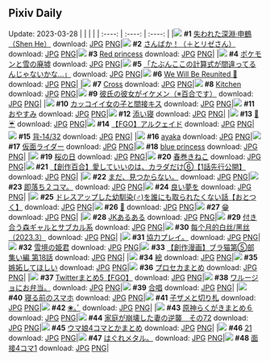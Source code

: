 ## Pixiv Daily
Update: 2023-03-28
|      |      |      |
| :----: | :----: | :----: |
|![](https://pixiv.microyu.workers.dev/c/240x480/img-master/img/2023/03/26/00/02/07/106557900_p0_master1200.jpg) **#1** [失われた深淵·申鶴 （Shen He）](https://www.pixiv.net/artworks/106557900) download: [JPG](https://pixiv.microyu.workers.dev/img-original/img/2023/03/26/00/02/07/106557900_p0.jpg) [PNG](https://pixiv.microyu.workers.dev/img-original/img/2023/03/26/00/02/07/106557900_p0.png)|![](https://pixiv.microyu.workers.dev/c/240x480/img-master/img/2023/03/26/00/02/19/106557916_p0_master1200.jpg) **#2** [さんばか！（＋とリゼさん）](https://www.pixiv.net/artworks/106557916) download: [JPG](https://pixiv.microyu.workers.dev/img-original/img/2023/03/26/00/02/19/106557916_p0.jpg) [PNG](https://pixiv.microyu.workers.dev/img-original/img/2023/03/26/00/02/19/106557916_p0.png)|![](https://pixiv.microyu.workers.dev/c/240x480/img-master/img/2023/03/26/00/00/55/106557759_p0_master1200.jpg) **#3** [Red princess](https://www.pixiv.net/artworks/106557759) download: [JPG](https://pixiv.microyu.workers.dev/img-original/img/2023/03/26/00/00/55/106557759_p0.jpg) [PNG](https://pixiv.microyu.workers.dev/img-original/img/2023/03/26/00/00/55/106557759_p0.png)|
|![](https://pixiv.microyu.workers.dev/c/240x480/img-master/img/2023/03/27/00/04/24/106593918_p0_master1200.jpg) **#4** [ポケモンと雪の廃墟](https://www.pixiv.net/artworks/106593918) download: [JPG](https://pixiv.microyu.workers.dev/img-original/img/2023/03/27/00/04/24/106593918_p0.jpg) [PNG](https://pixiv.microyu.workers.dev/img-original/img/2023/03/27/00/04/24/106593918_p0.png)|![](https://pixiv.microyu.workers.dev/c/240x480/img-master/img/2023/03/27/08/05/53/106602463_p0_master1200.jpg) **#5** [「たぶんここの計算式が間違ってるんじゃないかな…」](https://www.pixiv.net/artworks/106602463) download: [JPG](https://pixiv.microyu.workers.dev/img-original/img/2023/03/27/08/05/53/106602463_p0.jpg) [PNG](https://pixiv.microyu.workers.dev/img-original/img/2023/03/27/08/05/53/106602463_p0.png)|![](https://pixiv.microyu.workers.dev/c/240x480/img-master/img/2023/03/26/09/01/10/106566970_p0_master1200.jpg) **#6** [We Will Be Reunited 💫](https://www.pixiv.net/artworks/106566970) download: [JPG](https://pixiv.microyu.workers.dev/img-original/img/2023/03/26/09/01/10/106566970_p0.jpg) [PNG](https://pixiv.microyu.workers.dev/img-original/img/2023/03/26/09/01/10/106566970_p0.png)|
|![](https://pixiv.microyu.workers.dev/c/240x480/img-master/img/2023/03/27/09/51/17/106598253_p0_master1200.jpg) **#7** [Cross](https://www.pixiv.net/artworks/106598253) download: [JPG](https://pixiv.microyu.workers.dev/img-original/img/2023/03/27/09/51/17/106598253_p0.jpg) [PNG](https://pixiv.microyu.workers.dev/img-original/img/2023/03/27/09/51/17/106598253_p0.png)|![](https://pixiv.microyu.workers.dev/c/240x480/img-master/img/2023/03/26/01/47/08/106560940_p0_master1200.jpg) **#8** [Kitchen](https://www.pixiv.net/artworks/106560940) download: [JPG](https://pixiv.microyu.workers.dev/img-original/img/2023/03/26/01/47/08/106560940_p0.jpg) [PNG](https://pixiv.microyu.workers.dev/img-original/img/2023/03/26/01/47/08/106560940_p0.png)|![](https://pixiv.microyu.workers.dev/c/240x480/img-master/img/2023/03/26/02/45/50/106562750_p0_master1200.jpg) **#9** [彼氏の彼女がイケメン（※百合です）](https://www.pixiv.net/artworks/106562750) download: [JPG](https://pixiv.microyu.workers.dev/img-original/img/2023/03/26/02/45/50/106562750_p0.jpg) [PNG](https://pixiv.microyu.workers.dev/img-original/img/2023/03/26/02/45/50/106562750_p0.png)|
|![](https://pixiv.microyu.workers.dev/c/240x480/img-master/img/2023/03/26/12/00/30/106570730_p0_master1200.jpg) **#10** [カッコイイ女の子と間接キス](https://www.pixiv.net/artworks/106570730) download: [JPG](https://pixiv.microyu.workers.dev/img-original/img/2023/03/26/12/00/30/106570730_p0.jpg) [PNG](https://pixiv.microyu.workers.dev/img-original/img/2023/03/26/12/00/30/106570730_p0.png)|![](https://pixiv.microyu.workers.dev/c/240x480/img-master/img/2023/03/27/00/00/08/106593506_p0_master1200.jpg) **#11** [おやすみ](https://www.pixiv.net/artworks/106593506) download: [JPG](https://pixiv.microyu.workers.dev/img-original/img/2023/03/27/00/00/08/106593506_p0.jpg) [PNG](https://pixiv.microyu.workers.dev/img-original/img/2023/03/27/00/00/08/106593506_p0.png)|![](https://pixiv.microyu.workers.dev/c/240x480/img-master/img/2023/03/26/19/39/09/106583102_p0_master1200.jpg) **#12** [添い寝](https://www.pixiv.net/artworks/106583102) download: [JPG](https://pixiv.microyu.workers.dev/img-original/img/2023/03/26/19/39/09/106583102_p0.jpg) [PNG](https://pixiv.microyu.workers.dev/img-original/img/2023/03/26/19/39/09/106583102_p0.png)|
|![](https://pixiv.microyu.workers.dev/c/240x480/img-master/img/2023/03/26/19/01/14/106581922_p0_master1200.jpg) **#13** [🌸☔](https://www.pixiv.net/artworks/106581922) download: [JPG](https://pixiv.microyu.workers.dev/img-original/img/2023/03/26/19/01/14/106581922_p0.jpg) [PNG](https://pixiv.microyu.workers.dev/img-original/img/2023/03/26/19/01/14/106581922_p0.png)|![](https://pixiv.microyu.workers.dev/c/240x480/img-master/img/2023/03/26/00/01/27/106557829_p0_master1200.jpg) **#14** [【FGO】アルクェイド](https://www.pixiv.net/artworks/106557829) download: [JPG](https://pixiv.microyu.workers.dev/img-original/img/2023/03/26/00/01/27/106557829_p0.jpg) [PNG](https://pixiv.microyu.workers.dev/img-original/img/2023/03/26/00/01/27/106557829_p0.png)|![](https://pixiv.microyu.workers.dev/c/240x480/img-master/img/2023/03/27/00/14/25/106594374_p0_master1200.jpg) **#15** [背‐14/32](https://www.pixiv.net/artworks/106594374) download: [JPG](https://pixiv.microyu.workers.dev/img-original/img/2023/03/27/00/14/25/106594374_p0.jpg) [PNG](https://pixiv.microyu.workers.dev/img-original/img/2023/03/27/00/14/25/106594374_p0.png)|
|![](https://pixiv.microyu.workers.dev/c/240x480/img-master/img/2023/03/26/20/11/10/106584253_p0_master1200.jpg) **#16** [ayaka](https://www.pixiv.net/artworks/106584253) download: [JPG](https://pixiv.microyu.workers.dev/img-original/img/2023/03/26/20/11/10/106584253_p0.jpg) [PNG](https://pixiv.microyu.workers.dev/img-original/img/2023/03/26/20/11/10/106584253_p0.png)|![](https://pixiv.microyu.workers.dev/c/240x480/img-master/img/2023/03/27/00/45/48/106595505_p0_master1200.jpg) **#17** [仮面ライダー](https://www.pixiv.net/artworks/106595505) download: [JPG](https://pixiv.microyu.workers.dev/img-original/img/2023/03/27/00/45/48/106595505_p0.jpg) [PNG](https://pixiv.microyu.workers.dev/img-original/img/2023/03/27/00/45/48/106595505_p0.png)|![](https://pixiv.microyu.workers.dev/c/240x480/img-master/img/2023/03/27/00/01/27/106593688_p0_master1200.jpg) **#18** [blue princess](https://www.pixiv.net/artworks/106593688) download: [JPG](https://pixiv.microyu.workers.dev/img-original/img/2023/03/27/00/01/27/106593688_p0.jpg) [PNG](https://pixiv.microyu.workers.dev/img-original/img/2023/03/27/00/01/27/106593688_p0.png)|
|![](https://pixiv.microyu.workers.dev/c/240x480/img-master/img/2023/03/27/20/30/01/106615910_p0_master1200.jpg) **#19** [桜の日](https://www.pixiv.net/artworks/106615910) download: [JPG](https://pixiv.microyu.workers.dev/img-original/img/2023/03/27/20/30/01/106615910_p0.jpg) [PNG](https://pixiv.microyu.workers.dev/img-original/img/2023/03/27/20/30/01/106615910_p0.png)|![](https://pixiv.microyu.workers.dev/c/240x480/img-master/img/2023/03/26/23/13/00/106591572_p0_master1200.jpg) **#20** [春巻きねこ](https://www.pixiv.net/artworks/106591572) download: [JPG](https://pixiv.microyu.workers.dev/img-original/img/2023/03/26/23/13/00/106591572_p0.jpg) [PNG](https://pixiv.microyu.workers.dev/img-original/img/2023/03/26/23/13/00/106591572_p0.png)|![](https://pixiv.microyu.workers.dev/c/240x480/img-master/img/2023/03/26/20/01/04/106583880_p0_master1200.jpg) **#21** [【創作百合】愛していいのは、カラダだけ⑥【1話先行公開】](https://www.pixiv.net/artworks/106583880) download: [JPG](https://pixiv.microyu.workers.dev/img-original/img/2023/03/26/20/01/04/106583880_p0.jpg) [PNG](https://pixiv.microyu.workers.dev/img-original/img/2023/03/26/20/01/04/106583880_p0.png)|
|![](https://pixiv.microyu.workers.dev/c/240x480/img-master/img/2023/03/26/18/14/10/106580406_p0_master1200.jpg) **#22** [まだ、見つからない。](https://www.pixiv.net/artworks/106580406) download: [JPG](https://pixiv.microyu.workers.dev/img-original/img/2023/03/26/18/14/10/106580406_p0.jpg) [PNG](https://pixiv.microyu.workers.dev/img-original/img/2023/03/26/18/14/10/106580406_p0.png)|![](https://pixiv.microyu.workers.dev/c/240x480/img-master/img/2023/03/26/03/36/41/106563512_p0_master1200.jpg) **#23** [即落ち２コマ。](https://www.pixiv.net/artworks/106563512) download: [JPG](https://pixiv.microyu.workers.dev/img-original/img/2023/03/26/03/36/41/106563512_p0.jpg) [PNG](https://pixiv.microyu.workers.dev/img-original/img/2023/03/26/03/36/41/106563512_p0.png)|![](https://pixiv.microyu.workers.dev/c/240x480/img-master/img/2023/03/26/00/00/15/106557669_p0_master1200.jpg) **#24** [良い夢を](https://www.pixiv.net/artworks/106557669) download: [JPG](https://pixiv.microyu.workers.dev/img-original/img/2023/03/26/00/00/15/106557669_p0.jpg) [PNG](https://pixiv.microyu.workers.dev/img-original/img/2023/03/26/00/00/15/106557669_p0.png)|
|![](https://pixiv.microyu.workers.dev/c/240x480/img-master/img/2023/03/27/12/01/16/106605675_p0_master1200.jpg) **#25** [ドレスアップした幼馴染(♂)を誰にも取られたくない話【おとつく】](https://www.pixiv.net/artworks/106605675) download: [JPG](https://pixiv.microyu.workers.dev/img-original/img/2023/03/27/12/01/16/106605675_p0.jpg) [PNG](https://pixiv.microyu.workers.dev/img-original/img/2023/03/27/12/01/16/106605675_p0.png)|![](https://pixiv.microyu.workers.dev/c/240x480/img-master/img/2023/03/26/08/58/45/106567184_p0_master1200.jpg) **#26** [🐎](https://www.pixiv.net/artworks/106567184) download: [JPG](https://pixiv.microyu.workers.dev/img-original/img/2023/03/26/08/58/45/106567184_p0.jpg) [PNG](https://pixiv.microyu.workers.dev/img-original/img/2023/03/26/08/58/45/106567184_p0.png)|![](https://pixiv.microyu.workers.dev/c/240x480/img-master/img/2023/03/26/18/11/31/106580335_p0_master1200.jpg) **#27** [😁](https://www.pixiv.net/artworks/106580335) download: [JPG](https://pixiv.microyu.workers.dev/img-original/img/2023/03/26/18/11/31/106580335_p0.jpg) [PNG](https://pixiv.microyu.workers.dev/img-original/img/2023/03/26/18/11/31/106580335_p0.png)|
|![](https://pixiv.microyu.workers.dev/c/240x480/img-master/img/2023/03/27/18/33/12/106612681_p0_master1200.jpg) **#28** [JKあるある](https://www.pixiv.net/artworks/106612681) download: [JPG](https://pixiv.microyu.workers.dev/img-original/img/2023/03/27/18/33/12/106612681_p0.jpg) [PNG](https://pixiv.microyu.workers.dev/img-original/img/2023/03/27/18/33/12/106612681_p0.png)|![](https://pixiv.microyu.workers.dev/c/240x480/img-master/img/2023/03/27/18/30/43/106612634_p0_master1200.jpg) **#29** [付き合う森ギャルとサブカル系](https://www.pixiv.net/artworks/106612634) download: [JPG](https://pixiv.microyu.workers.dev/img-original/img/2023/03/27/18/30/43/106612634_p0.jpg) [PNG](https://pixiv.microyu.workers.dev/img-original/img/2023/03/27/18/30/43/106612634_p0.png)|![](https://pixiv.microyu.workers.dev/c/240x480/img-master/img/2023/03/26/16/51/19/106575978_p0_master1200.jpg) **#30** [每个月的白丝/黑丝（2023.3）](https://www.pixiv.net/artworks/106575978) download: [JPG](https://pixiv.microyu.workers.dev/img-original/img/2023/03/26/16/51/19/106575978_p0.jpg) [PNG](https://pixiv.microyu.workers.dev/img-original/img/2023/03/26/16/51/19/106575978_p0.png)|
|![](https://pixiv.microyu.workers.dev/c/240x480/img-master/img/2023/03/26/15/05/03/106575164_p0_master1200.jpg) **#31** [協力プレイ。](https://www.pixiv.net/artworks/106575164) download: [JPG](https://pixiv.microyu.workers.dev/img-original/img/2023/03/26/15/05/03/106575164_p0.jpg) [PNG](https://pixiv.microyu.workers.dev/img-original/img/2023/03/26/15/05/03/106575164_p0.png)|![](https://pixiv.microyu.workers.dev/c/240x480/img-master/img/2023/03/27/10/47/14/106604550_p0_master1200.jpg) **#32** [雪境の姫君](https://www.pixiv.net/artworks/106604550) download: [JPG](https://pixiv.microyu.workers.dev/img-original/img/2023/03/27/10/47/14/106604550_p0.jpg) [PNG](https://pixiv.microyu.workers.dev/img-original/img/2023/03/27/10/47/14/106604550_p0.png)|![](https://pixiv.microyu.workers.dev/c/240x480/img-master/img/2023/03/27/19/00/16/106613392_p0_master1200.jpg) **#33** [【創作漫画】ブラ猫第⑤部 集い編 第18話](https://www.pixiv.net/artworks/106613392) download: [JPG](https://pixiv.microyu.workers.dev/img-original/img/2023/03/27/19/00/16/106613392_p0.jpg) [PNG](https://pixiv.microyu.workers.dev/img-original/img/2023/03/27/19/00/16/106613392_p0.png)|
|![](https://pixiv.microyu.workers.dev/c/240x480/img-master/img/2023/03/27/19/25/53/106614132_p0_master1200.jpg) **#34** [絵](https://www.pixiv.net/artworks/106614132) download: [JPG](https://pixiv.microyu.workers.dev/img-original/img/2023/03/27/19/25/53/106614132_p0.jpg) [PNG](https://pixiv.microyu.workers.dev/img-original/img/2023/03/27/19/25/53/106614132_p0.png)|![](https://pixiv.microyu.workers.dev/c/240x480/img-master/img/2023/03/26/00/07/09/106558256_p0_master1200.jpg) **#35** [嫉妬してほしい](https://www.pixiv.net/artworks/106558256) download: [JPG](https://pixiv.microyu.workers.dev/img-original/img/2023/03/26/00/07/09/106558256_p0.jpg) [PNG](https://pixiv.microyu.workers.dev/img-original/img/2023/03/26/00/07/09/106558256_p0.png)|![](https://pixiv.microyu.workers.dev/c/240x480/img-master/img/2023/03/26/16/26/46/106577204_p0_master1200.jpg) **#36** [プロセカまとめ](https://www.pixiv.net/artworks/106577204) download: [JPG](https://pixiv.microyu.workers.dev/img-original/img/2023/03/26/16/26/46/106577204_p0.jpg) [PNG](https://pixiv.microyu.workers.dev/img-original/img/2023/03/26/16/26/46/106577204_p0.png)|
|![](https://pixiv.microyu.workers.dev/c/240x480/img-master/img/2023/03/26/19/30/15/106582843_p0_master1200.jpg) **#37** [Twitterまとめ5【FGO】](https://www.pixiv.net/artworks/106582843) download: [JPG](https://pixiv.microyu.workers.dev/img-original/img/2023/03/26/19/30/15/106582843_p0.jpg) [PNG](https://pixiv.microyu.workers.dev/img-original/img/2023/03/26/19/30/15/106582843_p0.png)|![](https://pixiv.microyu.workers.dev/c/240x480/img-master/img/2023/03/27/14/05/48/106607774_p0_master1200.jpg) **#38** [ワルージョにお弁当。](https://www.pixiv.net/artworks/106607774) download: [JPG](https://pixiv.microyu.workers.dev/img-original/img/2023/03/27/14/05/48/106607774_p0.jpg) [PNG](https://pixiv.microyu.workers.dev/img-original/img/2023/03/27/14/05/48/106607774_p0.png)|![](https://pixiv.microyu.workers.dev/c/240x480/img-master/img/2023/03/27/17/49/34/106611623_p0_master1200.jpg) **#39** [合唱](https://www.pixiv.net/artworks/106611623) download: [JPG](https://pixiv.microyu.workers.dev/img-original/img/2023/03/27/17/49/34/106611623_p0.jpg) [PNG](https://pixiv.microyu.workers.dev/img-original/img/2023/03/27/17/49/34/106611623_p0.png)|
|![](https://pixiv.microyu.workers.dev/c/240x480/img-master/img/2023/03/26/18/04/24/106580105_p0_master1200.jpg) **#40** [寝る前のスマホ](https://www.pixiv.net/artworks/106580105) download: [JPG](https://pixiv.microyu.workers.dev/img-original/img/2023/03/26/18/04/24/106580105_p0.jpg) [PNG](https://pixiv.microyu.workers.dev/img-original/img/2023/03/26/18/04/24/106580105_p0.png)|![](https://pixiv.microyu.workers.dev/c/240x480/img-master/img/2023/03/27/01/50/45/106597236_p0_master1200.jpg) **#41** [子ザメと切り札](https://www.pixiv.net/artworks/106597236) download: [JPG](https://pixiv.microyu.workers.dev/img-original/img/2023/03/27/01/50/45/106597236_p0.jpg) [PNG](https://pixiv.microyu.workers.dev/img-original/img/2023/03/27/01/50/45/106597236_p0.png)|![](https://pixiv.microyu.workers.dev/c/240x480/img-master/img/2023/03/26/00/00/10/106557654_p0_master1200.jpg) **#42** [❀｡ﾟ](https://www.pixiv.net/artworks/106557654) download: [JPG](https://pixiv.microyu.workers.dev/img-original/img/2023/03/26/00/00/10/106557654_p0.jpg) [PNG](https://pixiv.microyu.workers.dev/img-original/img/2023/03/26/00/00/10/106557654_p0.png)|
|![](https://pixiv.microyu.workers.dev/c/240x480/img-master/img/2023/03/26/07/56/31/106566321_p0_master1200.jpg) **#43** [原神らくがきまとめ６](https://www.pixiv.net/artworks/106566321) download: [JPG](https://pixiv.microyu.workers.dev/img-original/img/2023/03/26/07/56/31/106566321_p0.jpg) [PNG](https://pixiv.microyu.workers.dev/img-original/img/2023/03/26/07/56/31/106566321_p0.png)|![](https://pixiv.microyu.workers.dev/c/240x480/img-master/img/2023/03/27/11/50/50/106605450_p0_master1200.jpg) **#44** [家庭が崩壊した妻の逆襲　その72](https://www.pixiv.net/artworks/106605450) download: [JPG](https://pixiv.microyu.workers.dev/img-original/img/2023/03/27/11/50/50/106605450_p0.jpg) [PNG](https://pixiv.microyu.workers.dev/img-original/img/2023/03/27/11/50/50/106605450_p0.png)|![](https://pixiv.microyu.workers.dev/c/240x480/img-master/img/2023/03/26/05/39/43/106564868_p0_master1200.jpg) **#45** [ウマ娘4コマとかまとめ](https://www.pixiv.net/artworks/106564868) download: [JPG](https://pixiv.microyu.workers.dev/img-original/img/2023/03/26/05/39/43/106564868_p0.jpg) [PNG](https://pixiv.microyu.workers.dev/img-original/img/2023/03/26/05/39/43/106564868_p0.png)|
|![](https://pixiv.microyu.workers.dev/c/240x480/img-master/img/2023/03/27/14/28/39/106608097_p0_master1200.jpg) **#46** [21](https://www.pixiv.net/artworks/106608097) download: [JPG](https://pixiv.microyu.workers.dev/img-original/img/2023/03/27/14/28/39/106608097_p0.jpg) [PNG](https://pixiv.microyu.workers.dev/img-original/img/2023/03/27/14/28/39/106608097_p0.png)|![](https://pixiv.microyu.workers.dev/c/240x480/img-master/img/2023/03/27/08/40/22/106602916_p0_master1200.jpg) **#47** [はぐれメタル。](https://www.pixiv.net/artworks/106602916) download: [JPG](https://pixiv.microyu.workers.dev/img-original/img/2023/03/27/08/40/22/106602916_p0.jpg) [PNG](https://pixiv.microyu.workers.dev/img-original/img/2023/03/27/08/40/22/106602916_p0.png)|![](https://pixiv.microyu.workers.dev/c/240x480/img-master/img/2023/03/26/10/31/18/106568805_p0_master1200.jpg) **#48** [面接4コマ1](https://www.pixiv.net/artworks/106568805) download: [JPG](https://pixiv.microyu.workers.dev/img-original/img/2023/03/26/10/31/18/106568805_p0.jpg) [PNG](https://pixiv.microyu.workers.dev/img-original/img/2023/03/26/10/31/18/106568805_p0.png)|
